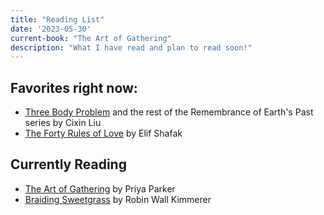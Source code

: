 ```yaml
---
title: "Reading List"
date: '2023-05-30'
current-book: "The Art of Gathering"
description: "What I have read and plan to read soon!"
---
```


## Favorites right now:
- [Three Body Problem](https://www.goodreads.com/book/show/20518872-the-three-body-problem?ref=nav_sb_ss_1_10) and the rest of the Remembrance of Earth's Past series by Cixin Liu
- [The Forty Rules of Love](https://www.goodreads.com/book/show/6642715-the-forty-rules-of-love) by Elif Shafak


## Currently Reading
- [The Art of Gathering](https://www.goodreads.com/book/show/37424706-the-art-of-gathering?ref=nav_sb_ss_1_14) by Priya Parker
- [Braiding Sweetgrass](https://www.goodreads.com/book/show/17465709-braiding-sweetgrass?ref=nav_sb_ss_1_9) by Robin Wall Kimmerer

